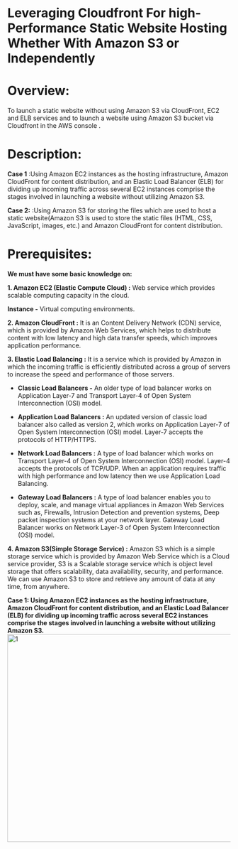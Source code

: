 # Leveraging Cloudfront For high-Performance Static Website Hosting Whether With Amazon S3 or Independently
# Overview:
To launch a static website without using Amazon S3 via CloudFront, EC2 and ELB services and to launch a website using Amazon S3 bucket via Cloudfront in the AWS console .
# Description:
**Case 1** :Using Amazon EC2 instances as the hosting infrastructure, Amazon CloudFront for content distribution, and an Elastic Load Balancer (ELB) for dividing up incoming traffic across several EC2 instances comprise the stages involved in launching a website without utilizing Amazon S3.

**Case 2:** :Using Amazon S3 for storing the files which are used to host a static website(Amazon S3 is used to store the static files (HTML, CSS, JavaScript, images, etc.) and Amazon CloudFront for content distribution.
# Prerequisites:
**We must have some basic knowledge on:**

**1.	Amazon EC2 (Elastic Compute Cloud) :** Web service which provides scalable computing capacity in the cloud.

**Instance -** Virtual computing environments.

**2.	Amazon CloudFront :** It is an Content Delivery Network (CDN) service, which is provided by Amazon Web Services, which helps to distribute content with low latency and high data transfer speeds, which improves application performance.
 
**3.	Elastic Load Balancing :** It is a service which is provided by Amazon in which the incoming traffic is efficiently distributed across a group of servers to increase the speed and performance of those servers.

- **Classic Load Balancers -** An older type of load balancer works on Application Layer-7 and Transport Layer-4 of Open System Interconnection (OSI) model.

- **Application Load Balancers :** An updated version of classic load balancer also called as version 2, which works on Application Layer-7 of Open System Interconnection (OSI) model. Layer-7 accepts the protocols of HTTP/HTTPS.

- **Network Load Balancers :** A type of load balancer which works on Transport Layer-4 of Open System Interconnection (OSI) model. Layer-4 accepts the protocols of TCP/UDP. When an application requires traffic with high performance and low latency then we use Application Load Balancing.

- **Gateway Load Balancers :** A type of load balancer enables you to deploy, scale, and manage virtual appliances in Amazon Web Services such as, Firewalls, Intrusion Detection and prevention systems, Deep packet inspection systems at your network layer. Gateway Load Balancer works on Network Layer-3 of Open System Interconnection (OSI) model.

**4. Amazon S3(Simple Storage Service) :** Amazon S3 which is a simple storage service which is provided by Amazon Web Service which is a Cloud service provider, S3 is a Scalable storage service which is object level storage that offers scalability, data availability, security, and performance. We can use Amazon S3 to store and retrieve any amount of data at any time, from anywhere.
 
**Case 1: Using Amazon EC2 instances as the hosting infrastructure, Amazon CloudFront for content distribution, and an Elastic Load Balancer (ELB) for dividing up incoming traffic across several EC2 instances comprise the stages involved in launching a website without utilizing Amazon S3.**
<img width="769" height="468" alt="1" src="https://github.com/user-attachments/assets/9d147336-5a5b-4ae4-a67a-402340bdf798" />

